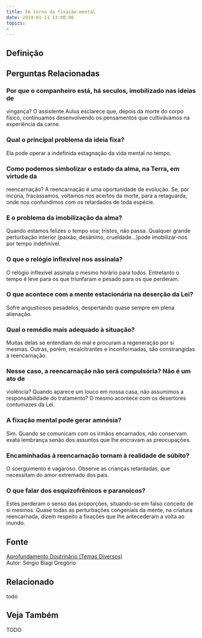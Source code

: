 ```yaml
---
title: Em torno da fixação-mental
date: 2019-01-11 13:00:00
topics: 
- 
---
```


## Definição


## Perguntas Relacionadas

### Por que o companheiro está, há seculos, imobilizado nas ideias de
vingança?
O assistente Aulus esclarece que, depois da morte do corpo físico,
continuamos desenvolvendo os pensamentos que cultivávamos na experiência
da carne.

### Qual o principal problema da ideia fixa?
Ela pode operar a indefinida estagnação da vida mental no tempo.

### Como podemos simbolizar o estado da alma, na Terra, em virtude da
reencarnação?
A reencarnação é uma oportunidade de evolução. Se, por incúria,
fracassamos, voltamos nos acertos da morte, para a retaguarda, onde nos
confundimos com os retardados de toda espécie.

### E o problema da imobilização da alma?
Quando estamos felizes o tempo voa; tristes, não passa. Qualquer grande
perturbação interior (paixão, desânimo, crueldade...)pode imobilizar-nos
por tempo indefinível.

### O que o relógio inflexível nos assinala?
O relógio inflexível assinala o mesmo horário para todos. Entretanto o
tempo é leve para os que triunfaram e pesado para os que perderam.

### O que acontece com a mente estacionária na deserção da Lei?
Sofre angustiosos pesadelos, despertando quase sempre em plena
alienação.

### Qual o remédio mais adequado à situação?
Muitas delas se entendiam do mal e procuram a regeneração por si mesmas.
Outras, porém, recalcitrantes e inconformadas, são constrangidas à
reencarnação.

### Nesse caso, a reencarnação não será compulsória? Não é um ato de
violência?
Quando aparece um louco em nossa casa, não assumimos a responsabilidade
do tratamento? O mesmo acontece com os desertores contumazes da Lei.

### A fixação mental pode gerar amnésia?
Sim. Quando se comunicam com os irmãos encarnados, não conservam exata
lembrança senão dos assuntos que lhe encravam as preocupações.

### Encaminhadas à reencarnação tornam à realidade de súbito?
O soerguimento é vagaroso. Observe as crianças retardadas, que
necessitam do amor extremado dos pais.

### O que falar dos esquizofrênicos e paranoicos?
Estes perderam o senso das proporções, situando-se em falso conceito de
si mesmos. Quase todas as perturbações congeniais da mente, na criatura
reencarnada, dizem respeito a fixações que lhe antecederam a volta ao
mundo.

## Fonte
[Aprofundamento Doutrinário (Temas Diversos)](https://sites.google.com/view/aprofundamentodoutrinario/em-torno-da-fixação-mental)  
Autor: Sérgio Biagi Gregório



## Relacionado
todo

## Veja Também
TODO


